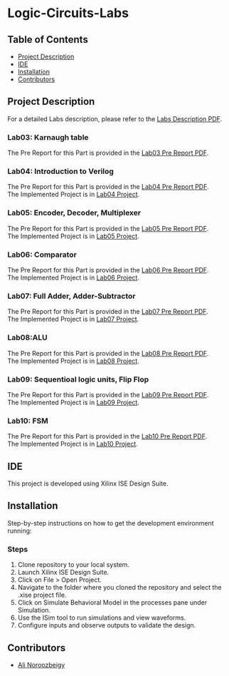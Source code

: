 # Logic-Circuits-Labs

## Table of Contents
- [Project Description](#project-description)
- [IDE](#ide)
- [Installation](#installation)
- [Contributors](#contributors)

## Project Description
For a detailed Labs description, please refer to the [Labs Description PDF](./LogicLabManual%20(1).pdf).

### Lab03: Karnaugh table
The Pre Report for this Part is provided in the [Lab03 Pre Report PDF](./Lab03/پیش%20گزارش%20آزمایش%20۳%20منطقی%20-%20۹۹۳۱۰۶۱.pdf). <br />

### Lab04: Introduction to Verilog
The Pre Report for this Part is provided in the [Lab04 Pre Report PDF](./Lab04/پیش%20گزارش%20آزمایش%20۴%20منطقی%20-%20۹۹۳۱۰۶۱.pdf). <br />
The Implemented Project is in [Lab04 Project](./Lab04).

### Lab05: Encoder, Decoder, Multiplexer
The Pre Report for this Part is provided in the [Lab05 Pre Report PDF](./Lab05/پیش%20گزارش%20آزمایش%20۵%20منطقی%20-%20۹۹۳۱۰۶۱.pdf). <br />
The Implemented Project is in [Lab05 Project](./Lab05).

### Lab06: Comparator
The Pre Report for this Part is provided in the [Lab06 Pre Report PDF](./Lab06/پیش%20گزارش%20آزمایش%20۶%20منطقی%20-%20۹۹۳۱۰۶۱.pdf). <br />
The Implemented Project is in [Lab06 Project](./Lab06).

### Lab07: Full Adder, Adder-Subtractor
The Pre Report for this Part is provided in the [Lab07 Pre Report PDF](./Lab07/پیش%20گزارش%20آزمایش%20۷%20منطقی%20-%20۹۹۳۱۰۶۱.pdf). <br />
The Implemented Project is in [Lab07 Project](./Lab07).

### Lab08:ALU
The Pre Report for this Part is provided in the [Lab08 Pre Report PDF](./Lab08/پیش%20گزارش%20آزمایش%20۸%20منطقی%20-%20۹۹۳۱۰۶۱.pdf). <br />
The Implemented Project is in [Lab08 Project](./Lab08).

### Lab09: Sequentioal logic units, Flip Flop
The Pre Report for this Part is provided in the [Lab09 Pre Report PDF](./Lab09/پیش%20گزارش%20آزمایش%20۹%20منطقی%20-%20۹۹۳۱۰۶۱.pdf). <br />
The Implemented Project is in [Lab09 Project](./Lab09).

### Lab10: FSM
The Pre Report for this Part is provided in the [Lab10 Pre Report PDF](./Lab10/پیش%20گزارش%20آزمایش%20۱۰%20منطقی%20-%20۹۹۳۱۰۶۱.pdf). <br />
The Implemented Project is in [Lab10 Project](./Lab10).

## IDE
This project is developed using Xilinx ISE Design Suite.

## Installation
Step-by-step instructions on how to get the development environment running:

### Steps
1. Clone repository to your local system.
2. Launch Xilinx ISE Design Suite.
3. Click on File > Open Project.
4. Navigate to the folder where you cloned the repository and select the .xise project file.
5. Click on Simulate Behavioral Model in the processes pane under Simulation.
6. Use the ISim tool to run simulations and view waveforms.
7. Configure inputs and observe outputs to validate the design.

## Contributors
- [Ali Noroozbeigy](https://github.com/Ali-Noroozbeigy)
